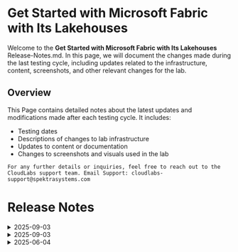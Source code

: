 # Get Started with Microsoft Fabric with Its Lakehouses

Welcome to the **Get Started with Microsoft Fabric with Its Lakehouses** Release-Notes.md. In this page, we will document the changes made during the last testing cycle, including updates related to the infrastructure, content, screenshots, and other relevant changes for the lab.

## Overview

This Page contains detailed notes about the latest updates and modifications made after each testing cycle. It includes:

- Testing dates
- Descriptions of changes to lab infrastructure
- Updates to content or documentation
- Changes to screenshots and visuals used in the lab

`For any further details or inquiries, feel free to reach out to the CloudLabs support team. Email Support: cloudlabs-support@spektrasystems.com`

# Release Notes

<details>
  <summary>2025-09-03</summary>

### Release Date: 2025-09-03

### Summary of Changes

Screenshot updates, including clearer UI screenshots updates and refined instructions for improved clarity and accuracy.   

### Infrastructure Changes

N/A

## Content Changes
 
- Refined lab instructions to improve clarity.

## Screenshot Updates

- ** Newer Updates**: 

    - Replaced outdated screenshots with new ones reflecting the current UI.

## Testing Notes

- **Testing Date**: 2025-09-03

### Testing Scope 

 Conducted end-to-end architecture validation, RBAC/policy checks, cost estimation checks, prerequisite and license verification.

---
</details>


<details>
  <summary>2025-09-03</summary>

### Release Date: 2025-08-04

- **Testing Date**: 2025-08-04

## Infrastructure Changes

**Details:**
- No infrastructure changes were required in this update.

## Content Changes
 
- Refined lab instructions to improve clarity.

## Screenshot Updates

- Replaced outdated screenshots with new ones reflecting the current UI.

## Testing Notes

- **Testing Date**: 2025-08-04
- **Tested Features**: Full lab flow including all sections and tasks.
- **Issues Found**: NA
- **Resolved Issues**: NA
  
</details>

<details>
  <summary>2025-06-04</summary>

## Infrastructure Changes

NA

## Content Changes

NA
  
## Screenshot Updates

- Minor Improvements in the some Screenshots.
- Few minor changes in the UI

## Testing Notes

- **Testing Date**: 2025-06-04
  
</details>
